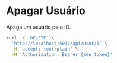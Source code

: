 # Apagar Usuário

Apaga um usuário pelo ID.

```bash
curl -X 'DELETE' \
  'http://localhost:5035/api/User/5' \
  -H 'accept: text/plain' \
  -H 'Authorization: Bearer {seu_token}'
```
